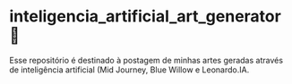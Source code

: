 # inteligencia_artificial_art_generator 🎨

Esse repositório é destinado à postagem de minhas artes geradas através de inteligência artificial (Mid Journey, Blue Willow e Leonardo.IA.
